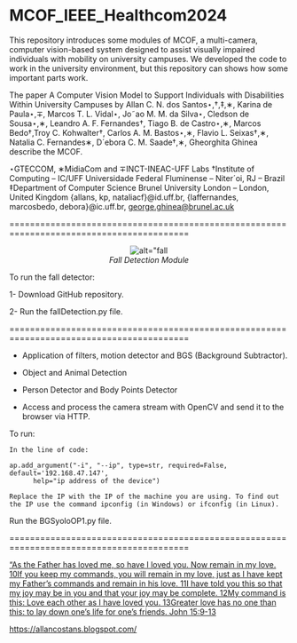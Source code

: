 # MCOF_IEEE_Healthcom2024
This repository introduces some modules of MCOF, a multi-camera, computer vision-based system designed to assist visually impaired individuals with mobility on university campuses. We developed the code to work in the university environment, but this repository can shows how some important parts work.

The paper A Computer Vision Model to Support Individuals with Disabilities Within University Campuses by Allan C. N. dos Santos⋆,†,‡,∗, Karina de Paula⋆,∓, Marcos T. L. Vidal⋆, Jo˜ao M. M. da Silva⋆, Cledson de Sousa⋆,∗,
Leandro A. F. Fernandes†, Tiago B. de Castro⋆,∗, Marcos Bedo†,Troy C. Kohwalter†, Carlos A. M. Bastos⋆,∗, Flavio L. Seixas†,∗, Natalia C. Fernandes∗, D´ebora C. M. Saade†,∗, Gheorghita Ghinea describe the MCOF.

⋆GTECCOM, ∗MidiaCom and ∓INCT-INEAC-UFF Labs
†Institute of Computing – IC/UFF
Universidade Federal Fluminense – Niter´oi, RJ – Brazil
‡Department of Computer Science
Brunel University London – London, United Kingdom
{allans, kp, nataliacf}@id.uff.br, {laffernandes, marcosbedo, debora}@ic.uff.br, george.ghinea@brunel.ac.uk

=========================================================================================

<p align="center">
  <img alt=alt="fall detection demo1 gif" src="Gif_long.gif">
  
  <br>
    <em>Fall Detection Module</em>
</p>

To run the fall detector:

1- Download GitHub repository.

2- Run the fallDetection.py file.

=========================================================================================

- Application of filters, motion detector and BGS (Background Subtractor).

- Object and Animal Detection

- Person Detector and Body Points Detector

- Access and process the camera stream with OpenCV and send it to the browser via HTTP.

To run:

    In the line of code:
    
    ap.add_argument("-i", "--ip", type=str, required=False, default='192.168.47.147',
          help="ip address of the device")
    
    Replace the IP with the IP of the machine you are using. To find out the IP use the command ipconfig (in Windows) or ifconfig (in Linux).
    
Run the BGSyoloOP1.py file.    


=========================================================================================

 [“As the Father has loved me, so have I loved you. Now remain in my love. 10If you keep my commands, you will remain in my love, just as I have kept my Father’s commands and remain in his love. 11I have told you this so that my joy may be in you and that your joy may be complete. 12My command is this: Love each other as I have loved you. 13Greater love has no one than this: to lay down one’s life for one’s friends. John 15:9-13](https://www.bible.com/bible/111/JHN.15.NIV)

 https://allancostans.blogspot.com/
